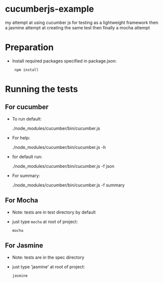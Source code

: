 # cucumberjs-example
my attempt at using cucumber js for testing as a lightweight framework
then a jasmine attempt at creating the same test
then finally a mocha attempt

# Preparation

* Install required packages specified in package.json:

       npm install


# Running the tests

## For cucumber

* To run default:

     ./node_modules/cucumber/bin/cucumber.js

* For help:

     ./node_modules/cucumber/bin/cucumber.js -h


* for default run:

     ./node_modules/cucumber/bin/cucumber.js -f json

* For summary:

     ./node_modules/cucumber/bin/cucumber.js -f summary

## For Mocha

* Note: tests are in test directory by default

* just type `mocha` at root of project:

      mocha 


## For Jasmine

* Note: tests are in the spec directory

* just type 'jasmine' at root of project:

      jasmine
